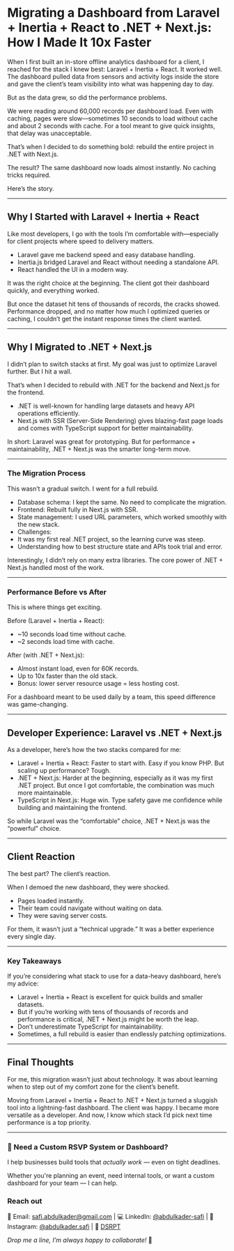 # Migrating a Dashboard from Laravel + Inertia + React to .NET + Next.js: How I Made It 10x Faster

When I first built an in-store offline analytics dashboard for a client, I reached for the stack I knew best: Laravel + Inertia + React. It worked well. The dashboard pulled data from sensors and activity logs inside the store and gave the client’s team visibility into what was happening day to day.

But as the data grew, so did the performance problems.

We were reading around 60,000 records per dashboard load. Even with caching, pages were slow—sometimes 10 seconds to load without cache and about 2 seconds with cache. For a tool meant to give quick insights, that delay was unacceptable.

That’s when I decided to do something bold: rebuild the entire project in .NET with Next.js.

The result?
The same dashboard now loads almost instantly. No caching tricks required.

Here’s the story.

---

## Why I Started with Laravel + Inertia + React

Like most developers, I go with the tools I’m comfortable with—especially for client projects where speed to delivery matters.

- Laravel gave me backend speed and easy database handling.
- Inertia.js bridged Laravel and React without needing a standalone API.
- React handled the UI in a modern way.

It was the right choice at the beginning. The client got their dashboard quickly, and everything worked.

But once the dataset hit tens of thousands of records, the cracks showed. Performance dropped, and no matter how much I optimized queries or caching, I couldn’t get the instant response times the client wanted.

---

## Why I Migrated to .NET + Next.js

I didn’t plan to switch stacks at first. My goal was just to optimize Laravel further. But I hit a wall.

That’s when I decided to rebuild with .NET for the backend and Next.js for the frontend.

- .NET is well-known for handling large datasets and heavy API operations efficiently.
- Next.js with SSR (Server-Side Rendering) gives blazing-fast page loads and comes with TypeScript support for better maintainability.

In short:
Laravel was great for prototyping. But for performance + maintainability, .NET + Next.js was the smarter long-term move.

---

### The Migration Process

This wasn’t a gradual switch. I went for a full rebuild.

- Database schema: I kept the same. No need to complicate the migration.
- Frontend: Rebuilt fully in Next.js with SSR.
- State management: I used URL parameters, which worked smoothly with the new stack.
- Challenges:
- It was my first real .NET project, so the learning curve was steep.
- Understanding how to best structure state and APIs took trial and error.

Interestingly, I didn’t rely on many extra libraries. The core power of .NET + Next.js handled most of the work.

---

### Performance Before vs After

This is where things get exciting.

Before (Laravel + Inertia + React):

- ~10 seconds load time without cache.
- ~2 seconds load time with cache.

After (with .NET + Next.js):

- Almost instant load, even for 60K records.
- Up to 10x faster than the old stack.
- Bonus: lower server resource usage = less hosting cost.

For a dashboard meant to be used daily by a team, this speed difference was game-changing.

---

## Developer Experience: Laravel vs .NET + Next.js

As a developer, here’s how the two stacks compared for me:

- Laravel + Inertia + React: Faster to start with. Easy if you know PHP. But scaling up performance? Tough.
- .NET + Next.js: Harder at the beginning, especially as it was my first .NET project. But once I got comfortable, the combination was much more maintainable.
- TypeScript in Next.js: Huge win. Type safety gave me confidence while building and maintaining the frontend.

So while Laravel was the “comfortable” choice, .NET + Next.js was the “powerful” choice.

---

## Client Reaction

The best part? The client’s reaction.

When I demoed the new dashboard, they were shocked.

- Pages loaded instantly.
- Their team could navigate without waiting on data.
- They were saving server costs.

For them, it wasn’t just a “technical upgrade.” It was a better experience every single day.

---

### Key Takeaways

If you’re considering what stack to use for a data-heavy dashboard, here’s my advice:

- Laravel + Inertia + React is excellent for quick builds and smaller datasets.
- But if you’re working with tens of thousands of records and performance is critical, .NET + Next.js might be worth the leap.
- Don’t underestimate TypeScript for maintainability.
- Sometimes, a full rebuild is easier than endlessly patching optimizations.

---

## Final Thoughts

For me, this migration wasn’t just about technology. It was about learning when to step out of my comfort zone for the client’s benefit.

Moving from Laravel + Inertia + React to .NET + Next.js turned a sluggish tool into a lightning-fast dashboard. The client was happy. I became more versatile as a developer. And now, I know which stack I’d pick next time performance is a top priority.

---

### 🤝 Need a Custom RSVP System or Dashboard?

I help businesses build tools that _actually work_ — even on tight deadlines.

Whether you're planning an event, need internal tools, or want a custom dashboard for your team — I can help.

### Reach out

📧 Email: [safi.abdulkader@gmail.com](mailto:safi.abdulkader@gmail.com) | 💻 LinkedIn: [@abdulkader-safi](https://www.linkedin.com/in/abdulkader-safi/) | 📱 Instagram: [@abdulkader.safi](https://www.instagram.com/abdulkader.safi/) | 🏢 [DSRPT](https://www.dsrpt.com.au/kw/contact)

_Drop me a line, I’m always happy to collaborate!_ 🚀
